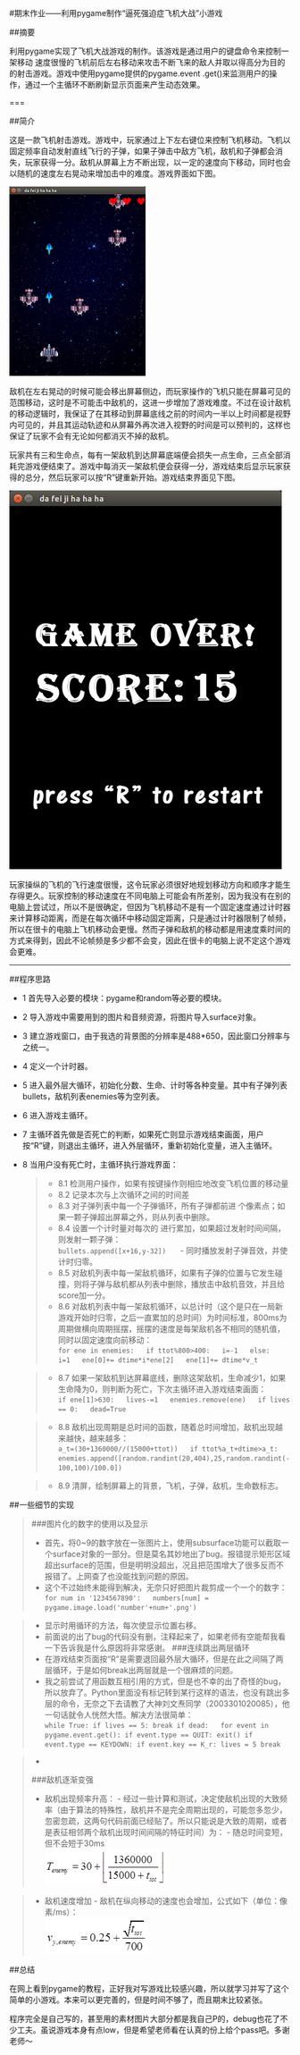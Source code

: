 #期末作业——利用pygame制作“逼死强迫症飞机大战”小游戏

##摘要

利用pygame实现了飞机大战游戏的制作。该游戏是通过用户的键盘命令来控制一架移动
速度很慢的飞机前后左右移动来攻击不断飞来的敌人并取以得高分为目的的射击游戏。游戏中使用pygame提供的pygame.event
.get()来监测用户的操作，通过一个主循环不断刷新显示页面来产生动态效果。  

===

##简介

这是一款飞机射击游戏。游戏中，玩家通过上下左右键位来控制飞机移动。飞机以固定频率自动发射直线飞行的子弹，如果子弹击中敌方飞机，敌机和子弹都会消失，玩家获得一分。敌机从屏幕上方不断出现，以一定的速度向下移动，同时也会以随机的速度左右晃动来增加击中的难度。游戏界面如下图。

![](1312.png)

敌机在左右晃动的时候可能会移出屏幕侧边，而玩家操作的飞机只能在屏幕可见的范围移动，这时是不可能击中敌机的，这进一步增加了游戏难度。不过在设计敌机的移动逻辑时，我保证了在其移动到屏幕底线之前的时间内一半以上时间都是视野内可见的，并且其运动轨迹和从屏幕外再次进入视野的时间是可以预判的，这样也保证了玩家不会有无论如何都消灭不掉的敌机。

玩家共有三和生命点，每有一架敌机到达屏幕底端便会损失一点生命，三点全部消耗完游戏便结束了。游戏中每消灭一架敌机便会获得一分，游戏结束后显示玩家获得的总分，然后玩家可以按“R”键重新开始。游戏结束界面见下图。

![](11.png)

玩家操纵的飞机的飞行速度很慢，这令玩家必须很好地规划移动方向和顺序才能生存得更久。玩家控制的移动速度在不同电脑上可能会有所差别，因为我没有在别的电脑上尝试过，所以不是很确定，但因为飞机移动不是有一个固定速度通过计时器来计算移动距离，而是在每次循环中移动固定距离，只是通过计时器限制了帧频，所以在很卡的电脑上飞机移动会更慢。然而子弹和敌机的移动都是用速度乘时间的方式来得到，因此不论帧频是多少都不会变，因此在很卡的电脑上说不定这个游戏会更难。



---

##程序思路

- 1	首先导入必要的模块：pygame和random等必要的模块。


- 2	导入游戏中需要用到的图片和音频资源，将图片导入surface对象。

- 3	建立游戏窗口，由于我选的背景图的分辨率是488*650，因此窗口分辨率与之统一。

- 4	定义一个计时器。

- 5	进入最外层大循环，初始化分数、生命、计时等各种变量。其中有子弹列表bullets，敌机列表enemies等为空列表。

- 6	进入游戏主循环。

- 7	主循环首先做是否死亡的判断，如果死亡则显示游戏结束画面，用户按“R”键，则退出主循环，进入外层循环，重新初始化变量，进入主循环。

- 8	当用户没有死亡时，主循环执行游戏界面：
  > - 8.1	检测用户操作，如果有按键操作则相应地改变飞机位置的移动量
  > - 8.2	记录本次与上次循环之间的时间差  
  > - 8.3	对子弹列表中每一个子弹循环，所有子弹都前进   个像素点；如果一颗子弹超出屏幕之外，则从列表中删除。
  > - 8.4	设置一个计时量对每次的 进行累加，如果超过发射时间间隔，则发射一颗子弹：  
      ```
      bullets.append([x+16,y-32])   
      ```
      - 同时播放发射子弹音效，并使计时归零。
  > - 8.5	对敌机列表中每一架敌机循环，如果有子弹的位置与它发生碰撞，则将子弹与敌机都从列表中删除，播放击中敌机音效，并且给score加一分。
  > - 8.6	对敌机列表中每一架敌机循环，以总计时（这个是只在一局新游戏开始时归零，之后一直累加的总时间）为时间标准，800ms为周期做横向周期摇摆，摇摆的速度是每架敌机各不相同的随机值，同时以固定速度向前移动：  
      ```
      for ene in enemies:  
          if ttot%800>400:  
              i=-1  
          else:  
              i=1  
          ene[0]+= dtime*i*ene[2]  
              ene[1]+= dtime*v_t   
      ```
      
  > - 8.7	如果一架敌机到达屏幕底线，删除这架敌机，生命减少1，如果生命降为0，则判断为死亡，下次主循环进入游戏结束画面：    
      ```
      if ene[1]>630:  
          lives-=1  
          enemies.remove(ene)  
          if lives == 0:  
                  dead=True  
      ```
      
  > - 8.8	敌机出现周期是总时间的函数，随着总时间增加，敌机出现越来越快，越来越多：    
      ```
      a_t=(30+1360000//(15000+ttot))  
      if ttot%a_t+dtime>a_t:  
          enemies.append([random.randint(20,404),25,random.randint(-100,100)/100.0])  
      ```
      
  > - 8.9	清屏，绘制屏幕上的背景，飞机，子弹，敌机，生命数标志。

##一些细节的实现

>###图片化的数字的使用以及显示
> - 首先，将0~9的数字放在一张图片上，使用subsurface功能可以截取一个surface对象的一部分。但是莫名其妙地出了bug。报错提示矩形区域超出surface的范围，但是明明没超出，况且把范围增大了很多反而不报错了。上网查了也没能找到问题的原因。
> - 这个不过始终未能得到解决，无奈只好把图片裁剪成一个一个的数字：  
    ```
    for num in '1234567890':  
        numbers[num] = pygame.image.load('number'+num+'.png')
    ```
    
> - 显示时用循环的方法，每次使显示位置右移。
> - 前面说的出了bug的代码没有删，注释起来了，如果老师有空能帮我看一下告诉我是什么原因将非常感谢。
>###连续跳出两层循环
> - 在游戏结束页面按“R”是需要退回最外层大循环，但是在此之间隔了两层循环，于是如何break出两层就是一个很麻烦的问题。
> - 我之前尝试了用函数互相引用的方式，但是也不幸的出了奇怪的bug，所以放弃了。Python里面没有标记转到某行这样的语法，也没有跳出多层的命令，无奈之下去请教了大神刘文焘同学（2003301020085），他一句话就令人恍然大悟。解决方法很简单：  
    ```
    while True:
        if lives == 5:
            break
        if dead:  
            for event in pygame.event.get():
                if event.type == QUIT:
                    exit()
                if event.type == KEYDOWN:
                    if event.key == K_r:
                        lives = 5
                        break
    ```
  
> -  
>###敌机逐渐变强
> - 敌机出现频率升高：
    - 经过一些计算和测试，决定使敌机出现的大致频率（由于算法的特殊性，敌机并不是完全周期出现的，可能忽多忽少，忽密忽疏，这两句代码前面已经贴了。所以只能说是大致的周期，或者是表征相邻两个敌机出现时间间隔的特征时间）为：
    - 随总时间变短，但不会短于30ms  
    ![](121.png)

> - 敌机速度增加
    - 敌机在纵向移动的速度也会增加，公式如下（单位：像素/ms）：  
    ![](212.png)
      

##总结

在网上看到pygame的教程，正好我对写游戏比较感兴趣，所以就学习并写了这个简单的小游戏。本来可以更完善的，但是时间不够了，而且期末比较紧张。

程序完全是自己写的，甚至用的素材图片大部分都是我自己P的，debug也花了不少工夫。虽说游戏本身有点low，但是希望老师看在认真的份上给个pass吧。多谢老师～


